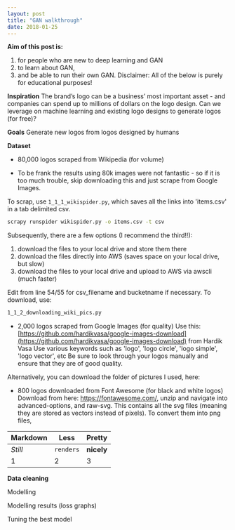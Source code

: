 ```yaml
---
layout: post
title: "GAN walkthrough"
date: 2018-01-25
---
```


__Aim of this post is:__
1) for people who are new to deep learning and GAN 
2) to learn about GAN, 
3) and be able to run their own GAN.
Disclaimer: All of the below is purely for educational purposes!

__Inspiration__
The brand’s logo can be a business’ most important asset - and companies can spend up to millions of dollars on the logo design. Can we leverage on machine learning and existing logo designs to generate logos (for free)?

__Goals__
Generate new logos from logos designed by humans

__Dataset__
- 80,000 logos scraped from Wikipedia (for volume)
* To be frank the results using 80k images were not fantastic - so if it is too much trouble, skip downloading this and just scrape from Google Images.

To scrap, use `1_1_1_wikispider.py`, which saves all the links into 'items.csv' in a tab delimited csv.

```bash
scrapy runspider wikispider.py -o items.csv -t csv
```
Subsequently, there are a few options (I recommend the third!!):
1) download the files to your local drive and store them there
2) download the files directly into AWS (saves space on your local drive, but slow)
3) download the files to your local drive and upload to AWS via awscli (much faster)

Edit from line 54/55 for csv_filename and bucketname if necessary.
To download, use:
```bash
1_1_2_downloading_wiki_pics.py
```


- 2,000 logos scraped from Google Images (for quality)
Use this: [https://github.com/hardikvasa/google-images-download](https://github.com/hardikvasa/google-images-download) from Hardik Vasa
Use various keywords such as 'logo', 'logo circle', 'logo simple', 'logo vector', etc
Be sure to look through your logos manually and ensure that they are of good quality.

Alternatively, you can download the folder of pictures I used, here: 


- 800 logos downloaded from Font Awesome (for black and white logos)
Download from here: https://fontawesome.com/, unzip and navigate into advanced-options, and raw-svg.
This contains all the svg files (meaning they are stored as vectors instead of pixels). 
To convert them into png files, 



Markdown | Less | Pretty
--- | --- | ---
*Still* | `renders` | **nicely**
1 | 2 | 3



__Data cleaning__

Modelling

Modelling results (loss graphs)

Tuning the best model
